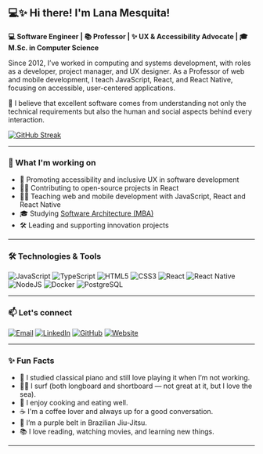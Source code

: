 ## 💻✨ Hi there! I'm Lana Mesquita!

**💻 Software Engineer | 📚 Professor | ✨ UX & Accessibility Advocate | 🎓 M.Sc. in Computer Science** 
<!-- | 💼 Professor at Federal University of Ceará -->

Since 2012, I’ve worked in computing and systems development, with roles as a developer, project manager, and UX designer. As a Professor of web and mobile development, I teach JavaScript, React, and React Native, focusing on accessible, user-centered applications. 

🧠 I believe that excellent software comes from understanding not only the technical requirements but also the human and social aspects behind every interaction.

[![GitHub Streak](https://streak-stats.demolab.com?user=lanamesquita&theme=meta-light)](https://git.io/streak-stats)

---

### 🚀 What I'm working on

- 🎯 Promoting accessibility and inclusive UX in software development  
- 👩‍💻 Contributing to open-source projects in React  
- 🧑‍🏫 Teaching web and mobile development with JavaScript, React and React Native  
- 🎓 Studying [Software Architecture (MBA)](https://mba.fullcycle.com.br/mba/)  
- 🛠️ Leading and supporting innovation projects

---

### 🛠️ Technologies & Tools

![JavaScript](https://img.shields.io/badge/-JavaScript-F7DF1E?style=flat-square&logo=javascript&logoColor=000)
![TypeScript](https://img.shields.io/badge/-TypeScript-3178C6?style=flat-square&logo=typescript&logoColor=fff)
![HTML5](https://img.shields.io/badge/-HTML5-E34F26?style=flat-square&logo=html5&logoColor=fff)
![CSS3](https://img.shields.io/badge/-CSS3-1572B6?style=flat-square&logo=css3)
![React](https://img.shields.io/badge/-React-61DAFB?style=flat-square&logo=react)
![React Native](https://img.shields.io/badge/-React%20Native-20232a?style=flat-square&logo=react)
![NodeJS](https://img.shields.io/badge/-Node.js-339933?style=flat-square&logo=node.js)
![Docker](https://img.shields.io/badge/-Docker-2496ED?style=flat-square&logo=docker)
![PostgreSQL](https://img.shields.io/badge/-PostgreSQL-336791?style=flat-square&logo=postgresql&logoColor=white)

---

### 📫 Let's connect

[![Email](https://img.shields.io/badge/-Email-D14836?style=for-the-badge&logo=gmail&logoColor=white)](mailto:lanabeatriz.mesquita@gmail.com) [![LinkedIn](https://img.shields.io/badge/-LinkedIn-0077B5?style=for-the-badge&logo=linkedin&logoColor=white)](https://www.linkedin.com/in/lanamesquita/) [![GitHub](https://img.shields.io/badge/-GitHub-181717?style=for-the-badge&logo=github&logoColor=white)](https://github.com/lanamesquita) [![Website](https://img.shields.io/badge/-Website-000?style=for-the-badge&logo=Google-Chrome&logoColor=white)](https://www.lanabeatrizmesquita.com.br)  


---

### ✨ Fun Facts

- 🎹 I studied classical piano and still love playing it when I’m not working.  
- 🏄‍♀️ I surf (both longboard and shortboard — not great at it, but I love the sea).  
- 🍝 I enjoy cooking and eating well.   
- ☕ I'm a coffee lover and always up for a good conversation.  
- 🥋 I’m a purple belt in Brazilian Jiu-Jitsu.  
- 📚 I love reading, watching movies, and learning new things.

---

<!--
**lanamesquita/lanamesquita** is a ✨ special ✨ repository because its `README.md` appears on your GitHub profile.
-->
